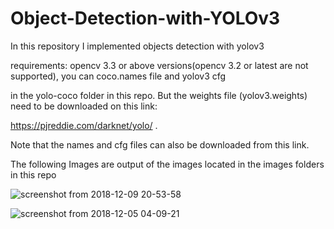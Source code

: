 # Object-Detection-with-YOLOv3

In this repository I implemented objects detection with yolov3

requirements: opencv 3.3 or above versions(opencv 3.2 or latest are not supported), you can coco.names file and yolov3 cfg 

in the yolo-coco folder in this repo. But the weights file (yolov3.weights) need to be downloaded on this link:

https://pjreddie.com/darknet/yolo/ .

Note that the names and cfg files can also be downloaded from this link.

The following Images are output of the images located in the images folders in this repo



![screenshot from 2018-12-09 20-53-58](https://user-images.githubusercontent.com/44145876/49697977-de9b9700-fbf8-11e8-9fe9-90f49370151d.png)



![screenshot from 2018-12-05 04-09-21](https://user-images.githubusercontent.com/44145876/49697999-0d197200-fbf9-11e8-8eda-27c28336d880.png)











